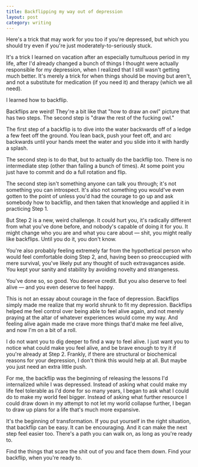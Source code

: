```yaml
---
title: Backflipping my way out of depression
layout: post
category: writing
---
```

Here's a trick that may work for you too if you're depressed, but which you should try even if you're just moderately-to-seriously stuck.

It's a trick I learned on vacation after an especially tumultuous period in my life, after I'd already changed a bunch of things I thought were actually responsible for my depression, when I realized that I still wasn't getting much better. It's merely a trick for when things should be moving but aren't, and not a substitute for medication (if you need it) and therapy (which we all need).

I learned how to backflip.

Backflips are weird! They're a bit like that "how to draw an owl" picture that has two steps. The second step is "draw the rest of the fucking owl."

The first step of a backflip is to dive into the water backwards off of a ledge a few feet off the ground. You lean back, push your feet off, and arc backwards until your hands meet the water and you slide into it with hardly a splash.

The second step is to do that, but to actually do the backflip too. There is no intermediate step (other than failing a bunch of times). At some point you just have to commit and do a full rotation and flip.

The second step isn't something anyone can talk you through; it's not something you can introspect. It's also not something you would've even gotten to the point of unless you'd had the courage to go up and ask somebody how to backflip, and then taken that knowledge and applied it in practicing Step 1.

But Step 2 is a new, weird challenge. It could hurt you, it's radically different from what you've done before, and nobody's capable of doing it for you. It might change who you are and what you care about — shit, you might really like backflips. Until you do it, you don't know.

You're also probably feeling extremely far from the hypothetical person who would feel comfortable doing Step 2, and, having been so preoccupied with mere survival, you've likely put any thought of such extravagances aside. You kept your sanity and stability by avoiding novelty and strangeness.

You've done so, so good. You deserve credit. But you also deserve to feel alive — and you even deserve to feel happy.

This is not an essay about courage in the face of depression. Backflips simply made me realize that my world shrunk to fit my depression. Backflips helped me feel control over being able to feel alive again, and not merely praying at the altar of whatever experiences would come my way. And feeling alive again made me crave more things that'd make me feel alive, and now I'm on a bit of a roll.

I do not want you to dig deeper to find a way to feel alive. I just want you to notice what could make you feel alive, and be brave enough to try it if you're already at Step 2. Frankly, if there are structural or biochemical reasons for your depression, I don't think this would help at all. But maybe you just need an extra little push.

For me, the backflip was the beginning of releasing the lessons I'd internalized while I was depressed. Instead of asking what could make my life feel tolerable as I'd done for so many years, I began to ask what I could do to make my world feel bigger. Instead of asking what further resource I could draw down in my attempt to not let my world collapse further, I began to draw up plans for a life that's much more expansive.

It's the beginning of transformation. If you put yourself in the right situation, that backflip can be easy. It can be encouraging. And it can make the next step feel easier too. There's a path you can walk on, as long as you're ready to.

Find the things that scare the shit out of you and face them down. Find your backflip, when you're ready to.